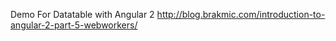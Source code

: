 Demo For Datatable with Angular 2
http://blog.brakmic.com/introduction-to-angular-2-part-5-webworkers/
